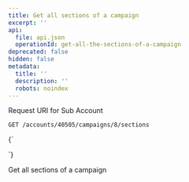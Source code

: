 ```yaml
---
title: Get all sections of a campaign
excerpt: ''
api:
  file: api.json
  operationId: get-all-the-sections-of-a-campaign
deprecated: false
hidden: false
metadata:
  title: ''
  description: ''
  robots: noindex
---
```

Request URI for Sub Account

```
GET /accounts/40505/campaigns/8/sections
```

<HTMLBlock>{`
<div></div>

<style></style>
`}</HTMLBlock>

Get all sections of a campaign